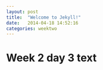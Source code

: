 ```yaml
---
layout: post
title:  "Welcome to Jekyll!"
date:   2014-04-18 14:52:16
categories: weektwo
---
```


# Week 2 day 3 text
